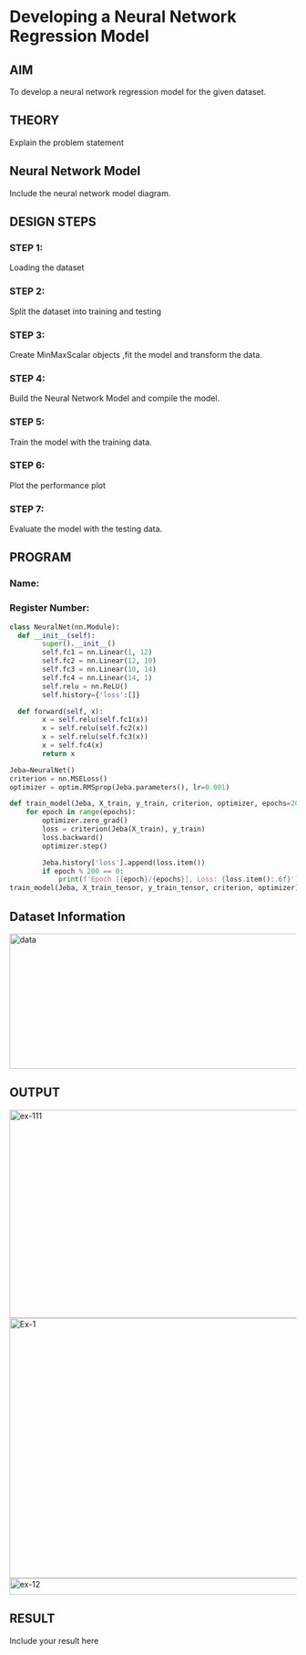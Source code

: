 # Developing a Neural Network Regression Model

## AIM

To develop a neural network regression model for the given dataset.

## THEORY

Explain the problem statement

## Neural Network Model

Include the neural network model diagram.

## DESIGN STEPS

### STEP 1:

Loading the dataset

### STEP 2:

Split the dataset into training and testing

### STEP 3:

Create MinMaxScalar objects ,fit the model and transform the data.

### STEP 4:

Build the Neural Network Model and compile the model.

### STEP 5:

Train the model with the training data.

### STEP 6:

Plot the performance plot

### STEP 7:

Evaluate the model with the testing data.

## PROGRAM
### Name:
### Register Number:
```python
class NeuralNet(nn.Module):
  def __init__(self):
        super().__init__()
        self.fc1 = nn.Linear(1, 12)
        self.fc2 = nn.Linear(12, 10)
        self.fc3 = nn.Linear(10, 14)
        self.fc4 = nn.Linear(14, 1)
        self.relu = nn.ReLU()
        self.history={'loss':[]}

  def forward(self, x):
        x = self.relu(self.fc1(x))
        x = self.relu(self.fc2(x))
        x = self.relu(self.fc3(x))
        x = self.fc4(x)
        return x

Jeba=NeuralNet()
criterion = nn.MSELoss()
optimizer = optim.RMSprop(Jeba.parameters(), lr=0.001)

def train_model(Jeba, X_train, y_train, criterion, optimizer, epochs=2000):
    for epoch in range(epochs):
        optimizer.zero_grad()
        loss = criterion(Jeba(X_train), y_train)
        loss.backward()
        optimizer.step()

        Jeba.history['loss'].append(loss.item())
        if epoch % 200 == 0:
            print(f'Epoch [{epoch}/{epochs}], Loss: {loss.item():.6f}')
train_model(Jeba, X_train_tensor, y_train_tensor, criterion, optimizer)

```
## Dataset Information

<img width="561" height="237" alt="data" src="https://github.com/user-attachments/assets/1d3fcd44-1fe6-4b29-baa8-dfb3cceee334" />

## OUTPUT
<img width="621" height="365" alt="ex-111" src="https://github.com/user-attachments/assets/d5a8b58d-4ddd-4a50-8fa0-24a4a6033ca9" />
<img width="582" height="456" alt="Ex-1" src="https://github.com/user-attachments/assets/91321bd4-24a1-4673-a44a-b54659be2403" />
<img width="588" height="29" alt="ex-12" src="https://github.com/user-attachments/assets/7b89fa86-a412-4e16-832e-ada5cdfb0a96" />

## RESULT

Include your result here
